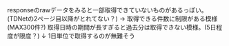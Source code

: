 responseのrawデータをみると一部取得できていないものがあるっぽい。
(TDNetの2ページ目以降がとれてない？)
 → 取得できる件数に制限がある模様(MAX300件?)
取得日時の期間が長すぎると過去分は取得できない模様。(5日程度が限度？)
↓
1日単位で取得するのが無難そう